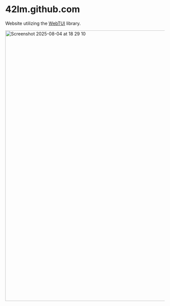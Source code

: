 # 42lm.github.com
Website utilizing the [WebTUI](https://github.com/webtui/webtui) library.

<img width="1512" height="856" alt="Screenshot 2025-08-04 at 18 29 10" src="https://github.com/user-attachments/assets/47777b01-c05b-4d09-b5f2-a8aa24eb89bf" />
